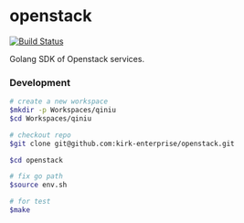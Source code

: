 # openstack

[![Build Status](https://travis-ci.org/kirk-enterprise/openstack.svg?branch=master)](https://travis-ci.org/kirk-enterprise/openstack)

Golang SDK of Openstack services.


### Development

```bash
# create a new workspace
$mkdir -p Workspaces/qiniu
$cd Workspaces/qiniu

# checkout repo
$git clone git@github.com:kirk-enterprise/openstack.git

$cd openstack

# fix go path
$source env.sh

# for test
$make
```
